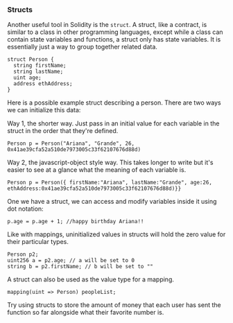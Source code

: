### Structs

Another useful tool in Solidity is the `struct`. A struct, like a contract, is similar to a class in other programming languages, except while a class can contain state variables and functions, a struct only has state variables. It is essentially just a way to group together related data.  

```
struct Person {
  string firstName;
  string lastName;
  uint age;
  address ethAddress;
}
```
Here is a possible example struct describing a person. There are two ways we can initialize this data:

Way 1, the shorter way. Just pass in an initial value for each variable in the struct in the order that they're defined.

`Person p = Person("Ariana", "Grande", 26, 0x41ae39cfa52a510de7973005c33f62107676d88d)`

Way 2, the javascript-object style way. This takes longer to write but it's easier to see at a glance what the meaning of each variable is.

`Person p = Person({ firstName:"Ariana", lastName:"Grande", age:26, ethAddress:0x41ae39cfa52a510de7973005c33f62107676d88d)}}`

One we have a struct, we can access and modify variables inside it using dot notation:

`p.age = p.age + 1; //happy birthday Ariana!!` 

Like with mappings, uninitialized values in structs will hold the zero value for their particular types. 

```
Person p2;
uint256 a = p2.age; // a will be set to 0 
string b = p2.firstName; // b will be set to ""
```

A struct can also be used as the value type for a mapping.

`mapping(uint => Person) peopleList;` 

Try using structs to store the amount of money that each user has sent the function so far alongside what their favorite number is.
